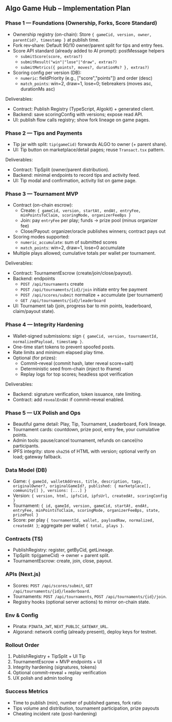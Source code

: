 ## Algo Game Hub – Implementation Plan

### Phase 1 — Foundations (Ownership, Forks, Score Standard)
- Ownership registry (on-chain): Store `{ gameCid, version, owner, parentCid?, timestamp }` at publish time.
- Fork rev‑share: Default 90/10 owner/parent split for tips and entry fees.
- Score API standard (already added to AI prompt): postMessage helpers
  - `submitScore(score, extras?)`
  - `submitResult("win"|"lose"|"draw", extras?)`
  - `submitMetrics({ points?, moves?, durationMs? }, extras?)`
- Scoring config per version (DB):
  - `numeric`: fieldPriority (e.g., ["score","points"]) and order (desc)
  - `match_points`: win=2, draw=1, lose=0; tiebreakers (moves asc, durationMs asc)

Deliverables:
- Contract: Publish Registry (TypeScript, Algokit) + generated client.
- Backend: save scoringConfig with versions; expose read API.
- UI: publish flow calls registry; show fork lineage on game pages.

### Phase 2 — Tips and Payments
- Tip jar with split: `tip(gameCid)` forwards ALGO to owner (+ parent share).
- UI: Tip button on marketplace/detail pages; reuse `Transact.tsx` pattern.

Deliverables:
- Contract: TipSplit (owner/parent distribution).
- Backend: minimal endpoints to record tips and activity feed.
- UI: Tip modal and confirmation, activity list on game page.

### Phase 3 — Tournament MVP
- Contract (on-chain escrow):
  - Create: `{ gameCid, version, startAt, endAt, entryFee, minPointsToClaim, scoringMode, organizerFeeBps }`
  - Join: pay `entryFee` per play; funds → prize pool (minus organizer fee)
  - Close/Payout: organizer/oracle publishes winners; contract pays out
- Scoring modes supported:
  - `numeric_accumulate`: sum of submitted scores
  - `match_points`: win=2, draw=1, lose=0 accumulate
- Multiple plays allowed; cumulative totals per wallet per tournament.

Deliverables:
- Contract: TournamentEscrow (create/join/close/payout).
- Backend: endpoints
  - `POST /api/tournaments` create
  - `POST /api/tournaments/{id}/join` initiate entry fee payment
  - `POST /api/scores/submit` normalize + accumulate (per tournament)
  - `GET /api/tournaments/{id}/leaderboard`
- UI: Tournament tab (join, progress bar to min points, leaderboard, claim/payout state).

### Phase 4 — Integrity Hardening
- Wallet-signed submissions: sign `{ gameCid, version, tournamentId, normalizedPayload, timestamp }`.
- One-time start tokens to prevent spoofed posts.
- Rate limits and minimum elapsed play time.
- Optional (for prizes):
  - Commit–reveal (commit hash, later reveal score+salt)
  - Deterministic seed from-chain (inject to iframe)
  - Replay logs for top scores; headless spot verification

Deliverables:
- Backend: signature verification, token issuance, rate limiting.
- Contract: add `revealEndAt` if commit–reveal enabled.

### Phase 5 — UX Polish and Ops
- Beautiful game detail: Play, Tip, Tournament, Leaderboard, Fork lineage.
- Tournament cards: countdown, prize pool, entry fee, your cumulative points.
- Admin tools: pause/cancel tournament, refunds on cancel/no participants.
- IPFS integrity: store `sha256` of HTML with version; optional verify on load; gateway fallback.

### Data Model (DB)
- Game: `{ gameId, walletAddress, title, description, tags, originalOwner?, originalGameId?, published: { marketplace[], community[] }, versions: [...] }`
- Version: `{ version, html, ipfsCid, ipfsUrl, createdAt, scoringConfig }`
- Tournament: `{ id, gameId, version, gameCid, startAt, endAt, entryFee, minPointsToClaim, scoringMode, organizerFeeBps, state, prizePool }`
- Score: per play `{ tournamentId, wallet, payloadRaw, normalized, createdAt }`; aggregate per wallet `{ total, plays }`.

### Contracts (TS)
- PublishRegistry: register, getByCid, getLineage.
- TipSplit: tip(gameCid) → owner + parent split.
- TournamentEscrow: create, join, close, payout.

### APIs (Next.js)
- Scores: `POST /api/scores/submit`, `GET /api/tournaments/{id}/leaderboard`.
- Tournaments: `POST /api/tournaments`, `POST /api/tournaments/{id}/join`.
- Registry hooks (optional server actions) to mirror on-chain state.

### Env & Config
- Pinata: `PINATA_JWT`, `NEXT_PUBLIC_GATEWAY_URL`.
- Algorand: network config (already present), deploy keys for testnet.

### Rollout Order
1) PublishRegistry + TipSplit + UI Tip
2) TournamentEscrow + MVP endpoints + UI
3) Integrity hardening (signatures, tokens)
4) Optional commit–reveal + replay verification
5) UX polish and admin tooling

### Success Metrics
- Time to publish (min), number of published games, fork ratio
- Tips volume and distribution, tournament participation, prize payouts
- Cheating incident rate (post-hardening)


